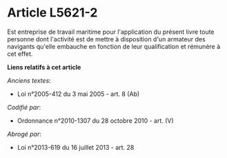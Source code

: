 # Article L5621-2

Est entreprise de travail maritime pour l'application du présent livre toute personne dont l'activité est de mettre à
disposition d'un armateur des navigants qu'elle embauche en fonction de leur qualification et rémunère à cet effet.

**Liens relatifs à cet article**

_Anciens textes_:

  - Loi n°2005-412 du 3 mai 2005 - art. 8 (Ab)

_Codifié par_:

  - Ordonnance n°2010-1307 du 28 octobre 2010 - art. (V)

_Abrogé par_:

  - Loi n°2013-619 du 16 juillet 2013 - art. 28
